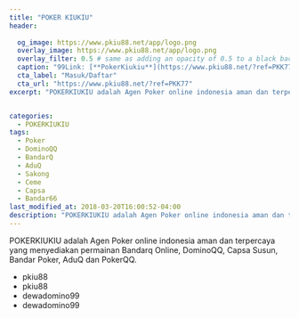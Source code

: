 ```yaml
---
title: "POKER KIUKIU"
header:
  
  og_image: https://www.pkiu88.net/app/logo.png
  overlay_image: https://www.pkiu88.net/app/logo.png
  overlay_filter: 0.5 # same as adding an opacity of 0.5 to a black background
  caption: "99Link: [**PokerKiukiu**](https://www.pkiu88.net/?ref=PKK77)"
  cta_label: "Masuk/Daftar"
  cta_url: "https://www.pkiu88.net/?ref=PKK77"
excerpt: "POKERKIUKIU adalah Agen Poker online indonesia aman dan terpercaya yang menyediakan permainan Bandarq Online, DominoQQ, Capsa Susun, Bandar Poker, AduQ dan PokerQQ."


categories:
  - POKERKIUKIU
tags:
  - Poker
  - DominoQQ
  - BandarQ
  - AduQ
  - Sakong
  - Ceme
  - Capsa
  - Bandar66
last_modified_at: 2018-03-20T16:00:52-04:00
description: "POKERKIUKIU adalah Agen Poker online indonesia aman dan terpercaya yang menyediakan permainan Bandarq Online, DominoQQ, Capsa Susun, Bandar Poker, AduQ dan PokerQQ."
---
```

POKERKIUKIU adalah Agen Poker online indonesia aman dan terpercaya yang menyediakan permainan Bandarq Online, DominoQQ, Capsa Susun, Bandar Poker, AduQ dan PokerQQ.
- pkiu88
- pkiu88
- dewadomino99
- dewadomino99

